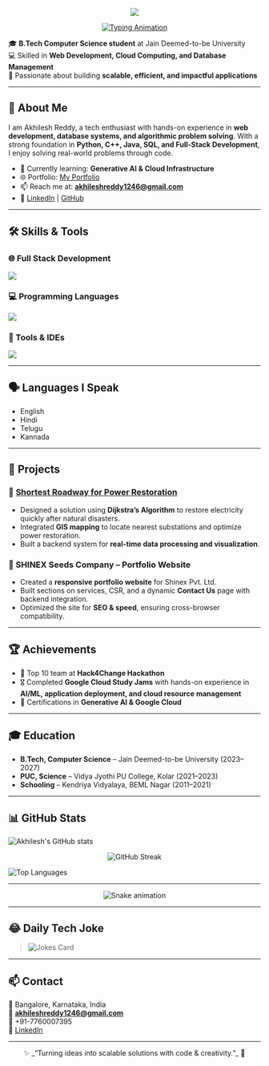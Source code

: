 <!-- Animated Header -->
<p align="center">
  <img src="https://capsule-render.vercel.app/api?type=waving&height=200&color=gradient&text=👋%20Hi,%20I'm%20Akhilesh%20Reddy&fontSize=40&fontAlignY=35&animation=twinkling&fontColor=ffffff" />
</p>


<!-- Typing Animation -->
<p align="center">
  <a href="https://git.io/typing-svg">
    <img src="https://readme-typing-svg.herokuapp.com?font=Fira+Code&size=24&duration=2500&pause=1000&color=14B8A6&center=true&vCenter=true&width=600&lines=🚀+Welcome+to+my+GitHub!;💻+Always+learning+new+tech;🤝+Let’s+connect+and+collaborate" alt="Typing Animation" />
  </a>
</p>


🎓 **B.Tech Computer Science student** at Jain Deemed-to-be University  
💻 Skilled in **Web Development, Cloud Computing, and Database Management**  
🚀 Passionate about building **scalable, efficient, and impactful applications**

---

## 🌟 About Me
I am Akhilesh Reddy, a tech enthusiast with hands-on experience in **web development, database systems, and algorithmic problem solving**. With a strong foundation in **Python, C++, Java, SQL, and Full-Stack Development**, I enjoy solving real-world problems through code.  

- 🌱 Currently learning: **Generative AI & Cloud Infrastructure**  
- 🌐 Portfolio: [My Portfolio](https://akhilesh-portfolio-taupe.vercel.app/)  
- 📫 Reach me at: **akhileshreddy1246@gmail.com**  
- 🔗 [LinkedIn](https://www.linkedin.com/in/akhilesh-reddy-612580292/) | [GitHub](https://github.com/akhilesh-reddy2005)  

---

## 🛠️ Skills & Tools

### 🌐 Full Stack Development
<p>
  <img src="https://skillicons.dev/icons?i=html,css,javascript,php,react,nodejs,mongodb,sql" />
</p>

### 💻 Programming Languages
<p>
  <img src="https://skillicons.dev/icons?i=python,cpp,c,java" />
</p>

### 🔧 Tools & IDEs
<p>
  <img src="https://skillicons.dev/icons?i=vscode,figma,postman,git,github" />
</p>

---

## 🗣️ Languages I Speak
- English  
- Hindi  
- Telugu  
- Kannada  

---

## 📂 Projects

### 🔹 [Shortest Roadway for Power Restoration](https://github.com/akhilesh-reddy2005/Shortest-Roadway-for-Power-Restoration)
- Designed a solution using **Dijkstra’s Algorithm** to restore electricity quickly after natural disasters.  
- Integrated **GIS mapping** to locate nearest substations and optimize power restoration.  
- Built a backend system for **real-time data processing and visualization**.

### 🔹 SHINEX Seeds Company – Portfolio Website
- Created a **responsive portfolio website** for Shinex Pvt. Ltd.  
- Built sections on services, CSR, and a dynamic **Contact Us** page with backend integration.  
- Optimized the site for **SEO & speed**, ensuring cross-browser compatibility.  

---

## 🏆 Achievements
- 🥇 Top 10 team at **Hack4Change Hackathon**  
- 🎖️ Completed **Google Cloud Study Jams** with hands-on experience in **AI/ML, application deployment, and cloud resource management**  
- 📜 Certifications in **Generative AI & Google Cloud**

---

## 🎓 Education
- **B.Tech, Computer Science** – Jain Deemed-to-be University (2023–2027)  
- **PUC, Science** – Vidya Jyothi PU College, Kolar (2021–2023)  
- **Schooling** – Kendriya Vidyalaya, BEML Nagar (2011–2021)  

---

## 📊 GitHub Stats
![Akhilesh's GitHub stats](https://github-readme-stats.vercel.app/api?username=akhilesh-reddy2005&show_icons=true&theme=tokyonight)  

<p align="center">
  <img src="https://streak-stats.demolab.com?user=akhilesh-reddy2005&theme=tokyonight&hide_border=true" alt="GitHub Streak" />
</p>


![Top Languages](https://github-readme-stats.vercel.app/api/top-langs/?username=akhilesh-reddy2005&layout=compact&theme=tokyonight&hide_border=true)


---

<p align="center">
  <img src="https://raw.githubusercontent.com/akhilesh-reddy2005/akhilesh-reddy2005/output/github-contribution-grid-snake.svg" alt="Snake animation" />
</p>

---

## 😂 Daily Tech Joke
> ![Jokes Card](https://readme-jokes.vercel.app/api?theme=tokyonight)

---

## 📫 Contact
📍 Bangalore, Karnataka, India  
📧 **akhileshreddy1246@gmail.com**  
📱 +91-7760007395  
🔗 [LinkedIn](https://www.linkedin.com/in/akhilesh-reddy-612580292/)  

---

<p align="center">
  ✨ _“Turning ideas into scalable solutions with code & creativity.”_ 🚀
</p>
